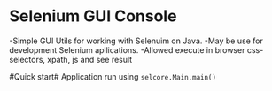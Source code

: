 # Selenium GUI Console

-Simple GUI Utils for working with Selenuim on Java. 
-May be use for development Selenium apllications.
-Allowed execute in browser css-selectors, xpath, js and see result

#Quick start#
Application run using `selcore.Main.main()`
